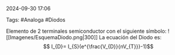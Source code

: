 2024-09-30 17:06

Tags: #Analoga #Diodos

Elemento de 2 terminales semiconductor con el siguiente símbolo:
![[Imagenes/EsquemaDiodo.png|300]]
	La ecuación del Diodo es:
$$ I_{D}= I_{S}(e^{\frac{V_{D}}{nV_{T}}}-1)$$
